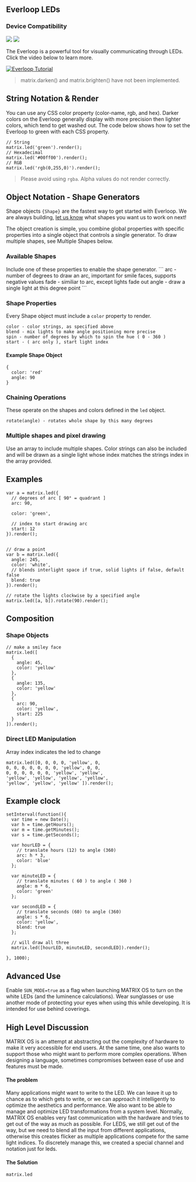 ## Everloop LEDs

### Device Compatibility
<img class="creator-compatibility-icon" src="../../img/creator-icon.svg">
<img class="voice-compatibility-icon" src="../../img/voice-icon.svg">

The Everloop is a powerful tool for visually communicating through LEDs. Click the video below to learn more.

[![Everloop Tutorial](../img/everloop-image.png)](https://www.youtube.com/watch?v=L4btaqw4HqM)
> matrix.darken() and matrix.brighten() have not been implemented.

## String Notation & Render
You can use any CSS color property (color-name, rgb, and hex). Darker colors on the Everloop generally display with more precision then lighter colors, which tend to get washed out. The code below shows how to set the Everloop to green with each CSS property.
```language-javascript
// String
matrix.led('green').render();
// Hexadecimal
matrix.led('#00ff00').render();
// RGB
matrix.led('rgb(0,255,0)').render();
```
> Please avoid using `rgba`. Alpha values do not render correctly.

## Object Notation - Shape Generators

Shape objects `{Shape}` are the fastest way to get started with Everloop. We are always building, [let us know](http://community.matrix.one/) what shapes you want us to work on next!

The object creation is simple, you combine global properties with specific properties into a single object that controls a single generator. To draw multiple shapes, see Multiple Shapes below.

<h3 style="padding-top:0"> Available Shapes</h3>
Include one of these properties to enable the shape generator.
```
arc - number of degrees to draw an arc, important for smile faces, supports negative values
fade - similiar to arc, except lights fade out
angle - draw a single light at this degree point
```

### Shape Properties
Every Shape object must include a `color` property to render.
```
color - color strings, as specified above
blend - mix lights to make angle positioning more precise
spin - number of degrees by which to spin the hue ( 0 - 360 )
start - ( arc only ), start light index
```

#### Example Shape Object
```language-javascript
{
  color: 'red'
  angle: 90
}
```

### Chaining Operations
These operate on the shapes and colors defined in the `led` object.

```language-javascript
rotate(angle) - rotates whole shape by this many degrees 
```

### Multiple shapes and pixel drawing
Use an array to include multiple shapes. Color strings can also be included and will be drawn as a single light whose index matches the strings index in the array provided.

## Examples
```language-javascript
var a = matrix.led({
  // degrees of arc [ 90° = quadrant ]   
  arc: 90,

  color: 'green',

  // index to start drawing arc
  start: 12
}).render();


// draw a point
var b = matrix.led({
  angle: 245,
  color: 'white',
  // blends interlight space if true, solid lights if false, default false
  blend: true
}).render();

// rotate the lights clockwise by a specified angle
matrix.led([a, b]).rotate(90).render();
```

## Composition

### Shape Objects
```language-javascript
// make a smiley face
matrix.led([
  {
    angle: 45,
    color: 'yellow'
  },
  {
    angle: 135,
    color: 'yellow'
  },
  {
    arc: 90,
    color: 'yellow',
    start: 225
  }
]).render();
```

### Direct LED Manipulation
Array index indicates the led to change
```language-javascript
matrix.led([0, 0, 0, 0, 'yellow', 0,
0, 0, 0, 0, 0, 0, 0, 'yellow', 0, 0,
0, 0, 0, 0, 0, 0, 'yellow', 'yellow',
'yellow', 'yellow', 'yellow', 'yellow',
'yellow', 'yellow', 'yellow' ]).render();
```


## Example clock
```language-javascript
setInterval(function(){
  var time = new Date();
  var h = time.getHours();
  var m = time.getMinutes();
  var s = time.getSeconds();

  var hourLED = {
    // translate hours (12) to angle (360)
    arc: h * 3,
    color: 'blue'
  };

  var minuteLED = {
    // translate minutes ( 60 ) to angle ( 360 )
    angle: m * 6,
    color: 'green'
  };

  var secondLED = {
    // translate seconds (60) to angle (360)
    angle: s * 6,
    color: 'yellow',
    blend: true
  };

  // will draw all three
  matrix.led([hourLED, minuteLED, secondLED]).render();

}, 1000);
```

## Advanced Use
Enable `SUN_MODE=true` as a flag when launching MATRIX OS to turn on the white LEDs (and the luminence calculations). Wear sunglasses or use another mode of protecting your eyes when using this while developing. It is intended for use behind coverings.


## High Level Discussion

MATRIX OS is an attempt at abstracting out the complexity of hardware to make it very accessible for end users. At the same time, one also wants to support those who might want to perform more complex operations. When designing a language, sometimes compromises between ease of use and features must be made.

#### The problem
Many applications might want to write to the LED. We can leave it up to chance as to which gets to write, or we can approach it intelligently to optimize the aesthetics and performance. We also want to be able to manage and optimize LED transformations from a system level. Normally, MATRIX OS enables very fast communication with the hardware and tries to get out of the way as much as possible. For LEDS, we still get out of the way, but we need to blend all the input from different applications, otherwise this creates flicker as multiple applications compete for the same light indices. To discretely manage this, we created a special channel and notation just for leds.

#### The Solution
```
matrix.led
```